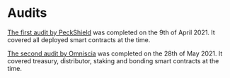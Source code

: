 # Audits

[The first audit by PeckShield](https://github.com/peckshield/publications/blob/master/audit_reports/PeckShield-Audit-Report-MutoDAO-v1.0.pdf) was completed on the 9th of April 2021. It covered all deployed smart contracts at the time.

[The second audit by Omniscia](https://omniscia.io/Mutodao-algorithmic-currency-protocol) was completed on the 28th of May 2021. It covered treasury, distributor, staking and bonding smart contracts at the time.

